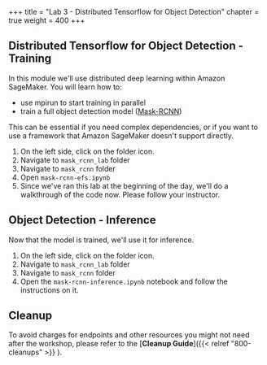+++
title = "Lab 3 - Distributed Tensorflow for Object Detection"
chapter = true
weight = 400
+++

## Distributed Tensorflow for Object Detection - Training

In this module we'll use distributed deep learning within Amazon SageMaker. You will learn how to:

- use mpirun to start training in parallel
- train a full object detection model ([Mask-RCNN](https://arxiv.org/abs/1703.06870))

This can be essential if you need complex dependencies, or if you want to use a framework that Amazon SageMaker doesn't support directly.

1. On the left side, click on the folder icon.
2. Navigate to `mask_rcnn_lab` folder
2. Navigate to `mask_rcnn` folder
3. Open `mask-rcnn-efs.ipynb`
4. Since we've ran this lab at the beginning of the day, we'll do a walkthrough of the code now. Please follow your instructor.

## Object Detection - Inference

Now that the model is trained, we'll use it for inference.

1. On the left side, click on the folder icon.
2. Navigate to `mask_rcnn_lab` folder
3. Navigate to `mask_rcnn` folder
4. Open the `mask-rcnn-inference.ipynb` notebook and follow the instructions on it.

## Cleanup

To avoid charges for endpoints and other resources you might not need after the workshop, please refer to the [**Cleanup Guide**]({{< relref "800-cleanups" >}} ).
